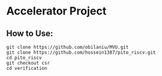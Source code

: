 # Accelerator Project 

## How to Use:
    
    git clone https://github.com/obilaniu/MVU.git
    git clone https://github.com/hossein1387/pito_riscv.git
    cd pito_riscv
    git checkout csr
    cd verification
    
